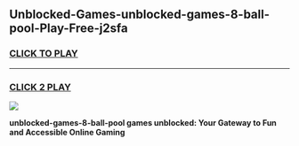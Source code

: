 
## Unblocked-Games-unblocked-games-8-ball-pool-Play-Free-j2sfa
<h3>
<a href="https://premium76.site?title=unblocked-games-8-ball-pool&ref=17A">CLICK TO PLAY</a></h3>
<hr>

<h3>
<a href="https://premium76.site?title=unblocked-games-8-ball-pool&ref=17A">CLICK 2 PLAY</a>
  
</h3>

<a href="https://premium76.site?title=unblocked-games-8-ball-pool&ref=17A"><img src="https://clearcache.store/games.png"></a>


**unblocked-games-8-ball-pool games unblocked: Your Gateway to Fun and Accessible Online Gaming**
